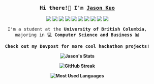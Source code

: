 <h3 align="center"><samp>Hi there!👋 I'm <a href="https://jkuo630.github.io/" style=text-decoration: none>Jason Kuo</a></samp></h3>
<p align="center"> 
	<img src="https://img.shields.io/badge/-Java-ED8B00?logoColor=white">
	<img src="https://img.shields.io/badge/-Python-3776AB?logo=python&logoColor=white">
	<img src="https://img.shields.io/badge/-HTML-E34F26?logo=html5&logoColor=white">
	<img src="https://img.shields.io/badge/-CSS-1572B6?logo=css3&logoColor=white">
	<img src="https://img.shields.io/badge/-JavaScript-F7DF1E?logo=javascript&logoColor=white">
	<img src="https://img.shields.io/badge/-React.js-61DAFB?logo=react&logoColor=white">
	<img src="https://img.shields.io/badge/-Node.js-339933?logo=node.js&logoColor=white">
	<img src="https://img.shields.io/badge/-Express.js-000000?logo=express&logoColor=white">
	<img src="https://img.shields.io/badge/-MySQL-4479A1?logo=mysql&logoColor=white">
	<img src="https://img.shields.io/badge/-MongoDB-47A248?logo=mongodb&logoColor=white">
</p>

<p align="center"><samp>I'm a student at the <b>University of British Columbia</b>, majoring in 💻 <b>Computer Science and Business<b> 📊</samp></p>
<p align="center"><samp>Check out my <a href="https://devpost.com/jkuo630?ref_content=user-portfolio&ref_feature=portfolio&ref_medium=global-nav" style="text-decoration: none">Devpost</a> for more cool hackathon projects!</samp></h3>
	
<div align="center">
	
![Jason's Stats](https://github-readme-stats-sigma-five.vercel.app/api?username=jkuo630&hide=stars&count_private=true&show_icons=true&theme=algolia&border_radius=20)
	
![GitHub Streak](https://streak-stats.demolab.com?user=jkuo630&count_private=true&theme=algolia&border_radius=20)
	
	
![Most Used Languages](https://github-readme-stats-sigma-five.vercel.app/api/top-langs/?username=jkuo630&layout=compact&show_icons=true&theme=algolia&border_radius=20)
	
</div>
